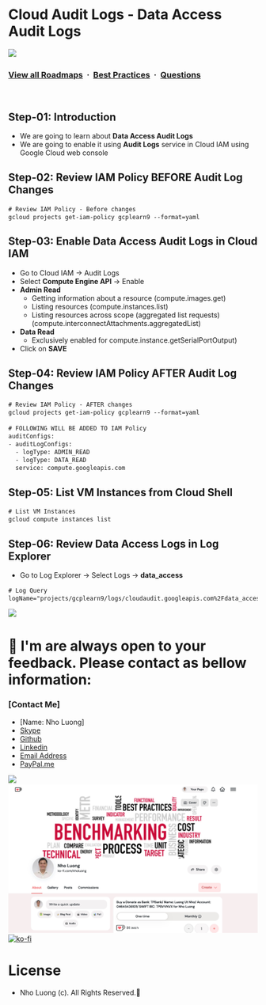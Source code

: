 # Cloud Audit Logs - Data Access Audit Logs

![](https://i.imgur.com/waxVImv.png)
### [View all Roadmaps](https://github.com/nholuongut/all-roadmaps) &nbsp;&middot;&nbsp; [Best Practices](https://github.com/nholuongut/all-roadmaps/blob/main/public/best-practices/) &nbsp;&middot;&nbsp; [Questions](https://www.linkedin.com/in/nholuong/)
<br/>

## Step-01: Introduction
- We are going to learn about **Data Access Audit Logs**
- We are going to enable it using **Audit Logs** service in Cloud IAM using Google Cloud web console

## Step-02: Review IAM Policy BEFORE Audit Log Changes
```t
# Review IAM Policy - Before changes
gcloud projects get-iam-policy gcplearn9 --format=yaml
```

## Step-03: Enable Data Access Audit Logs in Cloud IAM
- Go to Cloud IAM -> Audit Logs
- Select **Compute Engine API** -> Enable
- **Admin Read**
  - Getting information about a resource (compute.images.get)
  - Listing resources (compute.instances.list)
  - Listing resources across scope (aggregated list requests) (compute.interconnectAttachments.aggregatedList)
- **Data Read**
  - Exclusively enabled for compute.instance.getSerialPortOutput)
- Click on **SAVE**


## Step-04: Review IAM Policy AFTER Audit Log Changes
```t
# Review IAM Policy - AFTER changes
gcloud projects get-iam-policy gcplearn9 --format=yaml

# FOLLOWING WILL BE ADDED TO IAM Policy
auditConfigs:
- auditLogConfigs:
  - logType: ADMIN_READ
  - logType: DATA_READ
  service: compute.googleapis.com
```

## Step-05: List VM Instances from Cloud Shell
```t
# List VM Instances
gcloud compute instances list
```

## Step-06: Review Data Access Logs in Log Explorer
- Go to Log Explorer -> Select Logs -> **data_access**
```t
# Log Query
logName="projects/gcplearn9/logs/cloudaudit.googleapis.com%2Fdata_access"
```

![](https://i.i/Users/nholu/Documents/Donate.png/Users/nholu/Documents/Donate.pngmgur.com/waxVImv.png)
# 🚀 I'm are always open to your feedback.  Please contact as bellow information:
### [Contact Me]
* [Name: Nho Luong]
* [Skype](luongutnho_skype)
* [Github](https://github.com/nholuongut/)
* [Linkedin](https://www.linkedin.com/in/nholuong/)
* [Email Address](luongutnho@hotmail.com)
* [PayPal.me](https://www.paypal.com/paypalme/nholuongut)

![](https://i.imgur.com/waxVImv.png)
![](Donate.png)
[![ko-fi](https://ko-fi.com/img/githubbutton_sm.svg)](https://ko-fi.com/nholuong)

# License
* Nho Luong (c). All Rights Reserved.🌟